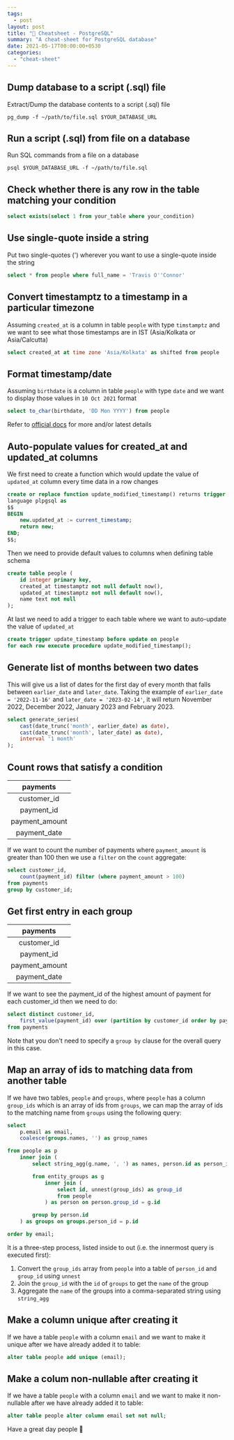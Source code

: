 ```yaml
---
tags:
  - post
layout: post
title: "🐘 Cheatsheet - PostgreSQL"
summary: "A cheat-sheet for PostgreSQL database"
date: 2021-05-17T00:00:00+0530
categories:
  - "cheat-sheet"
---
```


## Dump database to a script (.sql) file

Extract/Dump the database contents to a script (.sql) file

```shell
pg_dump -f ~/path/to/file.sql $YOUR_DATABASE_URL
```

## Run a script (.sql) from file on a database

Run SQL commands from a file on a database

```shell
psql $YOUR_DATABASE_URL -f ~/path/to/file.sql
```

## Check whether there is any row in the table matching your condition

```sql
select exists(select 1 from your_table where your_condition)
```

## Use single-quote inside a string

Put two single-quotes (') wherever you want to use a single-quote inside the string

```sql
select * from people where full_name = 'Travis O''Connor'
```

## Convert timestamptz to a timestamp in a particular timezone

Assuming `created_at` is a column in table `people` with type `timstamptz` and we want to see what those timestamps are in IST (Asia/Kolkata or Asia/Calcutta)

```sql
select created_at at time zone 'Asia/Kolkata' as shifted from people
```

## Format timestamp/date

Assuming `birthdate` is a column in table `people` with type `date` and we want to display those values in `10 Oct 2021` format

```sql
select to_char(birthdate, 'DD Mon YYYY') from people
```

Refer to [official docs](https://www.postgresql.org/docs/current/functions-formatting.html) for more and/or latest details

## Auto-populate values for created_at and updated_at columns

We first need to create a function which would update the value of `updated_at` column every time data in a row changes

```sql
create or replace function update_modified_timestamp() returns trigger
language plpgsql as
$$
BEGIN
    new.updated_at := current_timestamp;
    return new;
END;
$$;
```

Then we need to provide default values to columns when defining table schema

```sql
create table people (
    id integer primary key,
    created_at timestamptz not null default now(),
    updated_at timestamptz not null default now(),
    name text not null
);
```

At last we need to add a trigger to each table where we want to auto-update the value of `updated_at`

```sql
create trigger update_timestamp before update on people
for each row execute procedure update_modified_timestamp();
```

## Generate list of months between two dates

This will give us a list of dates for the first day of every month that falls between `earlier_date` and `later_date`. Taking the example of `earlier_date = '2022-11-16'` and `later_date = '2023-02-14'`, it will return November 2022, December 2022, January 2023 and February 2023.

```sql
select generate_series(
    cast(date_trunc('month', earlier_date) as date),
    cast(date_trunc('month', later_date) as date),
    interval '1 month'
);
```

## Count rows that satisfy a condition

|    payments    |
|:--------------:|
|  customer_id   |
|   payment_id   |
| payment_amount |
|  payment_date  |

If we want to count the number of payments where `payment_amount` is greater than 100 then we use a `filter` on the `count` aggregate:

```sql
select customer_id,
    count(payment_id) filter (where payment_amount > 100)
from payments
group by customer_id;
```

## Get first entry in each group

|    payments    |
|:--------------:|
|  customer_id   |
|   payment_id   |
| payment_amount |
|  payment_date  |

If we want to see the payment_id of the highest amount of payment for each customer_id then we need to do:

```sql
select distinct customer_id,
    first_value(payment_id) over (partition by customer_id order by payment_amount desc) as highest_payment_id
from payments
```

Note that you don't need to specify a `group by` clause for the overall query in this case.

## Map an array of ids to matching data from another table

If we have two tables, `people` and `groups`, where `people` has a column `group_ids` which is an array of ids from `groups`, we can map the array of ids to the matching name from `groups` using the following query:

```sql
select
    p.email as email,
    coalesce(groups.names, '') as group_names

from people as p
    inner join (
        select string_agg(g.name, ', ') as names, person.id as person_id

        from entity_groups as g
            inner join (
                select id, unnest(group_ids) as group_id
                from people
            ) as person on person.group_id = g.id

        group by person.id
    ) as groups on groups.person_id = p.id

order by email;
```

It is a three-step process, listed inside to out (i.e. the innermost query is executed first):

1. Convert the `group_ids` array from `people` into a table of `person_id` and `group_id` using `unnest`
2. Join the `group_id` with the `id` of `groups` to get the `name` of the group
3. Aggregate the `name` of the groups into a comma-separated string using `string_agg`

## Make a column unique after creating it

If we have a table `people` with a column `email` and we want to make it unique after we have already added it to table:

```sql
alter table people add unique (email);
```

## Make a colum non-nullable after creating it

If we have a table `people` with a column `email` and we want to make it non-nullable after we have already added it to table:

```sql
alter table people alter column email set not null;
```

Have a great day people 👋
